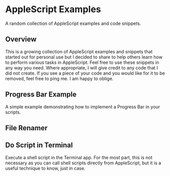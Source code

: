 # AppleScript Examples
A random collection of AppleScript examples and code snippets.

## Overview
This is a growing collection of AppleScript examples and snippets that started out for personal use but I decided to share to help others learn how to perform various tasks in AppleScript. Feel free to use these snippets in any way you need. Where appropriate, I will give credit to any code that I did not create. If you see a piece of your code and you would like for it to be removed, feel free to ping me. I am happy to oblige.

## Progress Bar Example
A simple example demonstrating how to implement a Progress Bar in your scripts.


## File Renamer

## Do Script in Terminal
Execute a shell script in the Terminal app. For the most part, this is not necessary as you can call shell scripts directly from AppleScript, but it is a useful technique to know, just in case.
